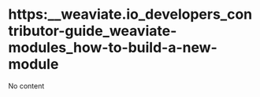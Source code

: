 # https:__weaviate.io_developers_contributor-guide_weaviate-modules_how-to-build-a-new-module
No content